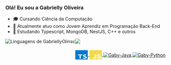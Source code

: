 ### Olá! Eu sou a Gabrielly Oliveira 

- 🎓 Cursando Ciência da Computação
- 🔭 Atualmente atuo como Jovem Aprendiz em Programação Back-End
- 🌱 Estudando Typescript, MongoDB, NestJS, C++ e outros

<div>
  <a href = "https://github.com/GabriellyOlinsc">
    
  <img height="180em" src="https://github-readme-stats.vercel.app/api?username=GabriellyOlinsc&show_icons=true&theme=github_dark&include_all_commits=true&count_private=true"/>
  <img height="180em" src="https://github-readme-stats.vercel.app/api/top-langs/?username=GabriellyOlinsc&theme=github_dark&langs_count=10&layout=compact&hide=jupyter%20notebook,portugol&exclude_repo=Portfolio-DS&card_width=290" alt="Linguagens de GabriellyOlinsc" align="left" />
</div>

<div style="display: inline_block"><br>
  <img align="center" alt="Gaby-Ts" height="30" width="40" src="https://raw.githubusercontent.com/devicons/devicon/master/icons/typescript/typescript-plain.svg">
  <img align="center" alt="Gaby-Js" height="30" width="40" src="https://raw.githubusercontent.com/devicons/devicon/master/icons/javascript/javascript-plain.svg">
  <img align="center" alt="Gaby-Java" height="30" width="40" src="https://cdn.jsdelivr.net/gh/devicons/devicon/icons/java/java-original.svg" />
  <img align="center" alt="Gaby-Python" height="30" width="40" src="https://cdn.jsdelivr.net/gh/devicons/devicon/icons/python/python-original.svg" />          
</div>
